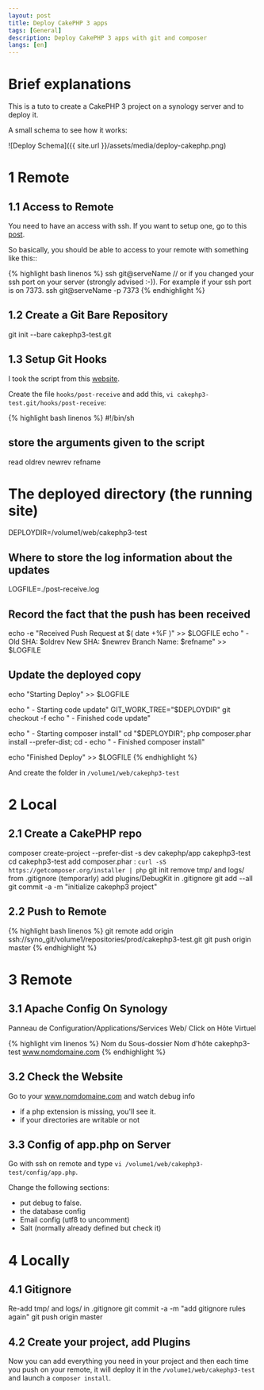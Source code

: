 ```yaml
---
layout: post
title: Deploy CakePHP 3 apps
tags: [General]
description: Deploy CakePHP 3 apps with git and composer
langs: [en]
---
```


Brief explanations
==================

This is a tuto to create a CakePHP 3 project on a synology server and to deploy it.

A small schema to see how it works:

![Deploy Schema]({{ site.url }}/assets/media/deploy-cakephp.png)


1 Remote
========

1.1 Access to Remote
--------------------

You need to have an access with ssh. If you want to setup one, go
to this [post](http://cake17.github.io/2014/10/15/ssh-keys.html).

So basically, you should be able to access to your remote with something like this::

{% highlight bash linenos %}
ssh git@serveName
// or if you changed your ssh port on your server (strongly advised :-)). For example if your ssh port is on 7373.
ssh git@serveName -p 7373
{% endhighlight %}

1.2 Create a Git Bare Repository
--------------------------------

git init --bare cakephp3-test.git

1.3 Setup Git Hooks
-------------------

I took the script from this [website](http://www.sitepoint.com/one-click-app-deployment-server-side-git-hooks).

Create the file `hooks/post-receive` and add this,
`vi cakephp3-test.git/hooks/post-receive`:

{% highlight bash linenos %}
#!/bin/sh
## store the arguments given to the script
read oldrev newrev refname

# The deployed directory (the running site)
DEPLOYDIR=/volume1/web/cakephp3-test

## Where to store the log information about the updates
LOGFILE=./post-receive.log

##  Record the fact that the push has been received
echo -e "Received Push Request at $( date +%F )" >> $LOGFILE
echo " - Old SHA: $oldrev New SHA: $newrev Branch Name: $refname" >> $LOGFILE

## Update the deployed copy
echo "Starting Deploy" >> $LOGFILE

echo " - Starting code update"
GIT_WORK_TREE="$DEPLOYDIR" git checkout -f
echo " - Finished code update"

echo " - Starting composer install"
cd "$DEPLOYDIR"; php composer.phar install --prefer-dist; cd -
echo " - Finished composer install"

echo "Finished Deploy" >> $LOGFILE
{% endhighlight %}

And create the folder in `/volume1/web/cakephp3-test`


2 Local
========

2.1 Create a CakePHP repo
-------------------------

composer create-project --prefer-dist -s dev cakephp/app cakephp3-test
cd cakephp3-test
add composer.phar : `curl -sS https://getcomposer.org/installer | php`
git init
remove tmp/ and logs/ from .gitignore (temporarly)
add plugins/DebugKit in .gitignore
git add --all
git commit -a -m "initialize cakephp3 project"

2.2 Push to Remote
------------------

{% highlight bash linenos %}
git remote add origin ssh://syno_git/volume1/repositories/prod/cakephp3-test.git
git push origin master
{% endhighlight %}


3 Remote
=========

3.1 Apache Config On Synology
-----------------------------

Panneau de Configuration/Applications/Services Web/
Click on Hôte Virtuel

{% highlight vim linenos %}
Nom du Sous-dossier		Nom d'hôte
cakephp3-test 				www.nomdomaine.com
{% endhighlight %}

3.2 Check the Website
---------------------

Go to your www.nomdomaine.com and watch debug info
- if a php extension is missing, you'll see it.
- if your directories are writable or not


3.3 Config of app.php on Server
-------------------------------

Go with ssh on remote and type `vi /volume1/web/cakephp3-test/config/app.php`.

Change the following sections:
- put debug to false.
- the database config
- Email config (utf8 to uncomment)
- Salt (normally already defined but check it)


4 Locally
==========

4.1 Gitignore
-------------

Re-add tmp/ and logs/ in .gitignore
git commit -a -m "add gitignore rules again"
git push origin master

4.2 Create your project, add Plugins
------------------------------------

Now you can add everything you need in your project and then each time you push on your remote, it will deploy it in the `/volume1/web/cakephp3-test` and launch a `composer install`.
